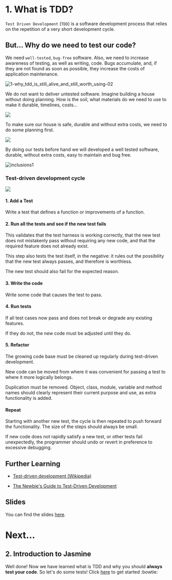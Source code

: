 # 1. What is TDD?

`Test Driven Development` (`TDD`) is a software development process that relies on the repetition of a very short development cycle.

## But... Why do we need to test our code?

We need `well-tested`, `bug-free` software. Also, we need to increase awareness of testing, as well as writing, code. Bugs accumulate, and, if they are not found as soon as possible, they increase the costs of application maintenance.

![1-why_tdd_is_still_alive_and_still_worth_using-02](https://cloud.githubusercontent.com/assets/2573931/16176908/744afa0a-3614-11e6-92a5-8db6d99034fc.png)

We do not want to deliver untested software.
Imagine building a house without doing planning. How is the soil, what materials do we need to use to make it durable, timelines, costs...

![](https://i.ytimg.com/vi/PV81o99Nco4/hqdefault.jpg)

To make sure our house is safe, durable and without extra costs, we need to do some planning first.

![](http://cdn.pixtea.com/big/www.oldblueprints.com/uploads/4/3/9/5/43955967/s244404381874623202_p88_i1_w1024.jpeg)

By doing our tests before hand we will developed a well tested software, durable, without extra costs, easy to maintain and bug free.

![inclusions1](https://cloud.githubusercontent.com/assets/2573931/16176958/5ecf6cb8-3616-11e6-909b-b09022a19783.jpg)


### Test-driven development cycle
![](https://upload.wikimedia.org/wikipedia/commons/0/0b/TDD_Global_Lifecycle.png)

#### 1. Add a Test
Write a test that defines a function or improvements of a function.

#### 2. Run all the tests and see if the new test fails
This validates that the test harness is working correctly, that the new test does not mistakenly pass without requiring any new code, and that the required feature does not already exist.

This step also tests the test itself, in the negative: it rules out the possibility that the new test always passes, and therefore is worthless.

The new test should also fail for the expected reason.

#### 3. Write the code
Write some code that causes the test to pass.

#### 4. Run tests
If all test cases now pass and does not break or degrade any existing features.

If they do not, the new code must be adjusted until they do.

#### 5. Refactor
The growing code base must be cleaned up regularly during test-driven development.

New code can be moved from where it was convenient for passing a test to where it more logically belongs.

Duplication must be removed. Object, class, module, variable and method names should clearly represent their current purpose and use, as extra functionality is added.

#### Repeat
Starting with another new test, the cycle is then repeated to push forward the functionality. The size of the steps should always be small.

If new code does not rapidly satisfy a new test, or other tests fail unexpectedly, the programmer should undo or revert in preference to excessive debugging.

## Further Learning
+ [Test-driven development (Wikipedia)](https://en.wikipedia.org/wiki/Test-driven_development)

+ [The Newbie's Guide to Test-Driven Development](http://code.tutsplus.com/tutorials/the-newbies-guide-to-test-driven-development--net-13835)


## Slides
You can find the slides [here](http://www.slideshare.net/MireiaSangalo/test-driven-development-63221704).

# Next...
## 2. Introduction to Jasmine
Well done! Now we have learned what is TDD and why you should **always test your code**. So let's do some tests! Click [here](https://github.com/MyPitit/TDD/tree/master/Jasmine) to get started :bowtie:
